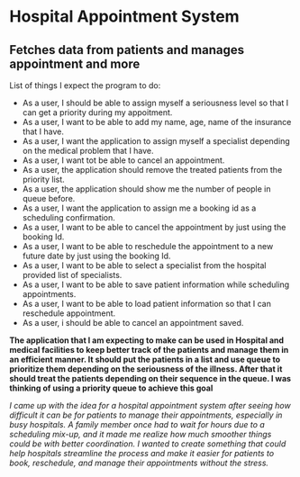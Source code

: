# Hospital Appointment System 

## Fetches data from patients and manages appointment and more

List of things I expect the program to do:
- As a user, I should be able to assign myself a seriousness level so that I can get a priority during my appoitment.
- As a user, I want to be able to add my name, age, name of the insurance that I have.
- As a user, I want the application to assign myself a specialist depending on the medical problem that I have.
- As a user, I want tot be able to cancel an appointment.
- As a user, the application should remove the treated patients from the priority list.
- As a user, the application should show me the number of people in queue before.
- As a user, I want the application to assign me a booking id as a scheduling confirmation.
- As a user, I want to be able to cancel the appointment by just using the booking Id.
- As a user, I want to be able to reschedule the appointment to a new future date by just using the booking Id.
- As a user, I want to be able to select a specialist from the hospital provided list of specialists.
- As a user, I want to be able to save patient information while scheduling appointments.
- As a user, I want to be able to load patient information so that I can reschedule appointment.
- As a user, i should be able to cancel an appointment saved.




 
**The application that I am expecting to make can be used in Hospital and medical facilities to keep better track of the patients and manage them in an efficient manner. It should put the patients in a list and use queue to prioritize them depending on the seriousness of the illness. After that it should treat the patients depending on their sequence in the queue. I was thinking of using a priority queue to achieve this goal**

*I came up with the idea for a hospital appointment system after seeing how difficult it can be for patients to manage their appointments, especially in busy hospitals. A family member once had to wait for hours due to a scheduling mix-up, and it made me realize how much smoother things could be with better coordination. I wanted to create something that could help hospitals streamline the process and make it easier for patients to book, reschedule, and manage their appointments without the stress.*